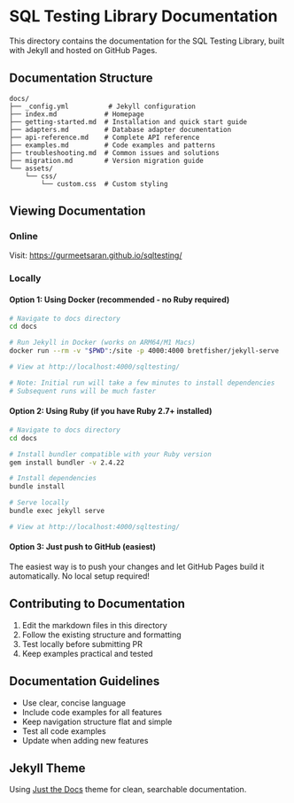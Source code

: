 # SQL Testing Library Documentation

This directory contains the documentation for the SQL Testing Library, built with Jekyll and hosted on GitHub Pages.

## Documentation Structure

```
docs/
├── _config.yml          # Jekyll configuration
├── index.md            # Homepage
├── getting-started.md  # Installation and quick start guide
├── adapters.md         # Database adapter documentation
├── api-reference.md    # Complete API reference
├── examples.md         # Code examples and patterns
├── troubleshooting.md  # Common issues and solutions
├── migration.md        # Version migration guide
└── assets/
    └── css/
        └── custom.css  # Custom styling
```

## Viewing Documentation

### Online
Visit: https://gurmeetsaran.github.io/sqltesting/

### Locally

#### Option 1: Using Docker (recommended - no Ruby required)
```bash
# Navigate to docs directory
cd docs

# Run Jekyll in Docker (works on ARM64/M1 Macs)
docker run --rm -v "$PWD":/site -p 4000:4000 bretfisher/jekyll-serve

# View at http://localhost:4000/sqltesting/

# Note: Initial run will take a few minutes to install dependencies
# Subsequent runs will be much faster
```

#### Option 2: Using Ruby (if you have Ruby 2.7+ installed)
```bash
# Navigate to docs directory
cd docs

# Install bundler compatible with your Ruby version
gem install bundler -v 2.4.22

# Install dependencies
bundle install

# Serve locally
bundle exec jekyll serve

# View at http://localhost:4000/sqltesting/
```

#### Option 3: Just push to GitHub (easiest)
The easiest way is to push your changes and let GitHub Pages build it automatically. No local setup required!

## Contributing to Documentation

1. Edit the markdown files in this directory
2. Follow the existing structure and formatting
3. Test locally before submitting PR
4. Keep examples practical and tested

## Documentation Guidelines

- Use clear, concise language
- Include code examples for all features
- Keep navigation structure flat and simple
- Test all code examples
- Update when adding new features

## Jekyll Theme

Using [Just the Docs](https://github.com/pmarsceill/just-the-docs) theme for clean, searchable documentation.
